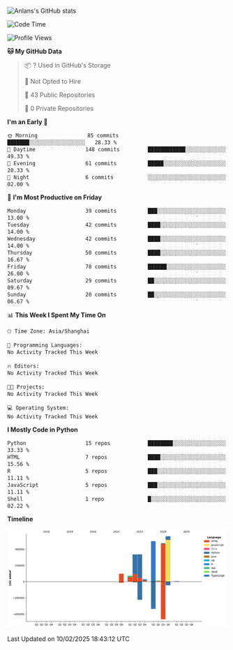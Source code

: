 <!-- ![Anlans's GitHub stats](https://github-readme-stats.vercel.app/api?username=Anlans) -->
![Anlans's GitHub stats](https://github-readme-stats.vercel.app/api?username=Anlans&rank_icon=github)

<!--START_SECTION:waka-->
![Code Time](http://img.shields.io/badge/Code%20Time-0%20secs-blue)

![Profile Views](http://img.shields.io/badge/Profile%20Views-0-blue)

**🐱 My GitHub Data** 

> 📦 ? Used in GitHub's Storage 
 > 
> 🚫 Not Opted to Hire
 > 
> 📜 43 Public Repositories 
 > 
> 🔑 0 Private Repositories 
 > 
**I'm an Early 🐤** 

```text
🌞 Morning                85 commits          ███████░░░░░░░░░░░░░░░░░░   28.33 % 
🌆 Daytime                148 commits         ████████████░░░░░░░░░░░░░   49.33 % 
🌃 Evening                61 commits          █████░░░░░░░░░░░░░░░░░░░░   20.33 % 
🌙 Night                  6 commits           ░░░░░░░░░░░░░░░░░░░░░░░░░   02.00 % 
```
📅 **I'm Most Productive on Friday** 

```text
Monday                   39 commits          ███░░░░░░░░░░░░░░░░░░░░░░   13.00 % 
Tuesday                  42 commits          ████░░░░░░░░░░░░░░░░░░░░░   14.00 % 
Wednesday                42 commits          ████░░░░░░░░░░░░░░░░░░░░░   14.00 % 
Thursday                 50 commits          ████░░░░░░░░░░░░░░░░░░░░░   16.67 % 
Friday                   78 commits          ██████░░░░░░░░░░░░░░░░░░░   26.00 % 
Saturday                 29 commits          ██░░░░░░░░░░░░░░░░░░░░░░░   09.67 % 
Sunday                   20 commits          ██░░░░░░░░░░░░░░░░░░░░░░░   06.67 % 
```


📊 **This Week I Spent My Time On** 

```text
🕑︎ Time Zone: Asia/Shanghai

💬 Programming Languages: 
No Activity Tracked This Week

🔥 Editors: 
No Activity Tracked This Week

🐱‍💻 Projects: 
No Activity Tracked This Week

💻 Operating System: 
No Activity Tracked This Week
```

**I Mostly Code in Python** 

```text
Python                   15 repos            ████████░░░░░░░░░░░░░░░░░   33.33 % 
HTML                     7 repos             ████░░░░░░░░░░░░░░░░░░░░░   15.56 % 
R                        5 repos             ███░░░░░░░░░░░░░░░░░░░░░░   11.11 % 
JavaScript               5 repos             ███░░░░░░░░░░░░░░░░░░░░░░   11.11 % 
Shell                    1 repo              █░░░░░░░░░░░░░░░░░░░░░░░░   02.22 % 
```



**Timeline**

![Lines of Code chart](https://raw.githubusercontent.com/Anlans/Anlans/main/assets/bar_graph.png)


 Last Updated on 10/02/2025 18:43:12 UTC
<!--END_SECTION:waka-->

